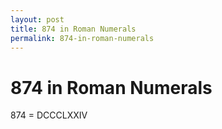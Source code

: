 ```yaml
---
layout: post
title: 874 in Roman Numerals
permalink: 874-in-roman-numerals
---
```


# 874 in Roman Numerals

874 = DCCCLXXIV
